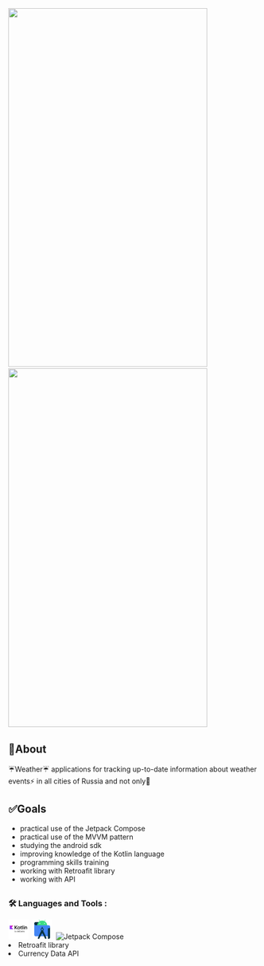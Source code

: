<div>
  <img src="https://i.ibb.co/K24k1Hd/5-JSS-WSWo56-Dy617-EQBr-TJyq-PZbv-Aut-St-Td3tu-IIymf52op1-Zhovct9-QWKXRFSHJsm-OFtq73h-CA1-Rw-Oaeeejs.jpg" width="400" height="720"/>&nbsp; 
  <img src="https://i.ibb.co/q9gYKMr/MEadkg4-Xsdb3-OLkg-AX6-Vo-Qf-Ye2-MX5-RHRYM7eu-XKH3ugc-Ayss-F75xym-QOI3-Q-D6u91ew-HFZnf-N4-SPe-W0k0y0.jpg" width="400" height="720"/>&nbsp;
</div>

## :triangular_flag_on_post:About
☔Weather☔ applications for tracking up-to-date information about weather events⚡ in all cities of Russia and not only🌠
## :white_check_mark:Goals
<ul>
    <li>practical use of the Jetpack Compose</li>
    <li>practical use of the MVVM pattern</li>
  <li>studying the android sdk</li>
    <li>improving knowledge of the Kotlin language</li>
    <li>programming skills training</li>
  <li>working with Retroafit library</li>
  <li>working with API</li>
</ul>

##
### :hammer_and_wrench: Languages and Tools :
<div>
  <img src="https://github.com/devicons/devicon/blob/master/icons/kotlin/kotlin-original-wordmark.svg" title="Kotlin" alt="Java" width="40" height="40"/>&nbsp;
  <img src="https://github.com/devicons/devicon/blob/master/icons/androidstudio/androidstudio-original.svg" title="AndroidStudio"  alt="AndroidStudio" width="40"
  <img src="https://tabris.com/wp-content/uploads/2021/06/jetpack-compose-icon_RGB.png" title="Jetpack Compose"  alt="Jetpack Compose" width="40" height="40"/>&nbsp;
  <img src="https://tabris.com/wp-content/uploads/2021/06/jetpack-compose-icon_RGB.png" title="Jetpack Compose"  alt="Jetpack Compose" width="40" height="40"/>&nbsp;

</div>
<li>Retroafit library</li>
<li>Currency Data API</li>
